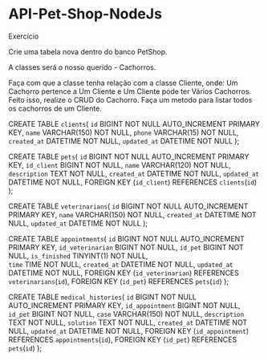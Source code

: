 # API-Pet-Shop-NodeJs
Exercício

Crie uma tabela nova dentro do banco PetShop.

A classes será o nosso querido - Cachorros.

Faça com que a classe tenha relação com a classe Cliente, onde: Um Cachorro pertence a Um Cliente e Um Cliente pode ter Vários Cachorros.
Feito isso, realize o CRUD do Cachorro. Faça um metodo para listar todos os cachorros de um Cliente.



CREATE TABLE `clients`(
    `id` BIGINT NOT NULL AUTO_INCREMENT PRIMARY KEY,
    `name` VARCHAR(150) NOT NULL,
    `phone` VARCHAR(15) NOT NULL,
    `created_at` DATETIME NOT NULL,
    `updated_at` DATETIME NOT NULL
);

CREATE TABLE `pets`(
    `id` BIGINT NOT NULL AUTO_INCREMENT PRIMARY KEY,
    `id_client` BIGINT NOT NULL,
    `name` VARCHAR(120) NOT NULL,
    `description` TEXT NOT NULL,
    `created_at` DATETIME NOT NULL,
    `updated_at` DATETIME NOT NULL,
    FOREIGN KEY (`id_client`) REFERENCES `clients`(`id`)
);

CREATE TABLE `veterinarians`(
    `id` BIGINT NOT NULL AUTO_INCREMENT PRIMARY KEY,
    `name` VARCHAR(150) NOT NULL,
    `created_at` DATETIME NOT NULL,
    `updated_at` DATETIME NOT NULL
);

CREATE TABLE `appointments`(
    `id` BIGINT NOT NULL AUTO_INCREMENT PRIMARY KEY,
    `id_veterinarian` BIGINT NOT NULL,
    `id_pet` BIGINT NOT NULL,
    `is_finished` TINYINT(1) NOT NULL,  
    `time` TIME NOT NULL,
    `created_at` DATETIME NOT NULL,
    `updated_at` DATETIME NOT NULL,
    FOREIGN KEY (`id_veterinarian`) REFERENCES `veterinarians`(`id`),
    FOREIGN KEY (`id_pet`) REFERENCES `pets`(`id`)
);

CREATE TABLE `medical_histories`(
    `id` BIGINT NOT NULL AUTO_INCREMENT PRIMARY KEY,
    `id_appointment` BIGINT NOT NULL,
    `id_pet` BIGINT NOT NULL,
    `case` VARCHAR(150) NOT NULL,
    `description` TEXT NOT NULL,
    `solution` TEXT NOT NULL,
    `created_at` DATETIME NOT NULL,
    `updated_at` DATETIME NOT NULL,
    FOREIGN KEY (`id_appointment`) REFERENCES `appointments`(`id`),
    FOREIGN KEY (`id_pet`) REFERENCES `pets`(`id`)
);
